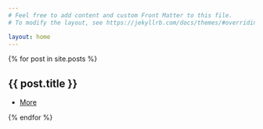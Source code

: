```yaml
---
# Feel free to add content and custom Front Matter to this file.
# To modify the layout, see https://jekyllrb.com/docs/themes/#overriding-theme-defaults

layout: home
---
```


<section id="one" class="wrapper style1">
    <div class="inner">
        {% for post in site.posts %}
        <article class="feature left">
            <span class="image"><img src="{{ site.baseurl }}/images/pic01.jpg" alt="" /></span>
            <div class="content">
                <h2>{{ post.title }}</h2>
                <ul class="actions">
                    <li>
                        <a href="{{ site.baseurl }}/{{ post.url }}" class="button alt">More</a>
                    </li>
                </ul>
            </div>
        </article>
        {% endfor %}
    </div>
</section>

